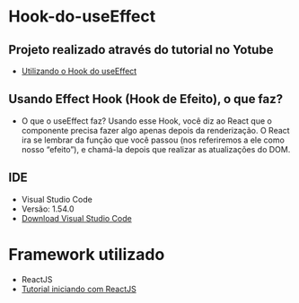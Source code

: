 # Hook-do-useEffect

## Projeto realizado através do tutorial no Yotube
* [Utilizando o Hook do useEffect ](https://www.youtube.com/watch?v=jcc9T-5inrk)

## Usando Effect Hook (Hook de Efeito), o que faz?
* O que o useEffect faz? Usando esse Hook, você diz ao React que o componente precisa fazer algo apenas depois da renderização. O React ira se lembrar da função que você passou (nos referiremos a ele como nosso “efeito”), e chamá-la depois que realizar as atualizações do DOM. 

## IDE
* Visual Studio Code
* Versão: 1.54.0 
* [Download Visual Studio Code](https://code.visualstudio.com/)

# Framework utilizado

* ReactJS
* [Tutorial iniciando com ReactJS](https://www.visualdicas.com.br/programacao/react/78-como-instalar-e-utilizar-o-react-no-windows)


